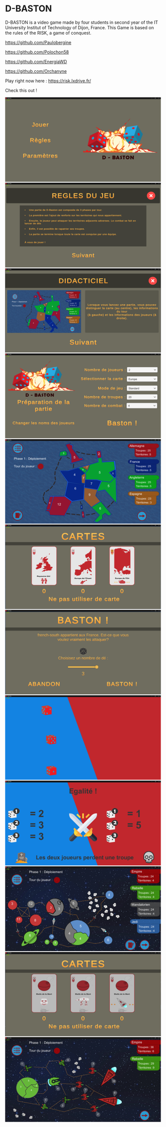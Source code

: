 # D-BASTON

D-BASTON is a video game made by four students in second year of the IT University Institut of Technology of Dijon, France.
This Game is based on the rules of the RISK, a game of conquest.

https://github.com/Paulobergine

https://github.com/Polochon58

https://github.com/EnergiaWD

https://github.com/Orchanyne

Play right now here :  https://risk.lxdrive.fr/

Check this out !

![alt text](https://github.com/Orchanyne/D-BASTON/blob/master/testUnity/Menu_D-BASTON.PNG)
![alt text](https://github.com/Orchanyne/D-BASTON/blob/master/testUnity/Regle_D-BASTON.PNG)
![alt text](https://github.com/Orchanyne/D-BASTON/blob/master/testUnity/Regle_2_D-BASTON.PNG)
![alt text](https://github.com/Orchanyne/D-BASTON/blob/master/testUnity/Menu_2_D-BASTON.PNG)
![alt text](https://github.com/Orchanyne/D-BASTON/blob/master/testUnity/Europe_D-BASTON.PNG)
![alt text](https://github.com/Orchanyne/D-BASTON/blob/master/testUnity/Carte_Europe_D-BASTON.PNG)
![alt text](https://github.com/Orchanyne/D-BASTON/blob/master/testUnity/Combat_D-BASTON.PNG)
![alt text](https://github.com/Orchanyne/D-BASTON/blob/master/testUnity/Combat_2_D-BASTON.PNG)
![alt text](https://github.com/Orchanyne/D-BASTON/blob/master/testUnity/Combat_3_D-BASTON.PNG)
![alt text](https://github.com/Orchanyne/D-BASTON/blob/master/testUnity/SW_D-BASTON.PNG)
![alt text](https://github.com/Orchanyne/D-BASTON/blob/master/testUnity/SW_Carte_D-BASTON.PNG)
![alt text](https://github.com/Orchanyne/D-BASTON/blob/master/testUnity/Conquête_D-BASTON.PNG)

